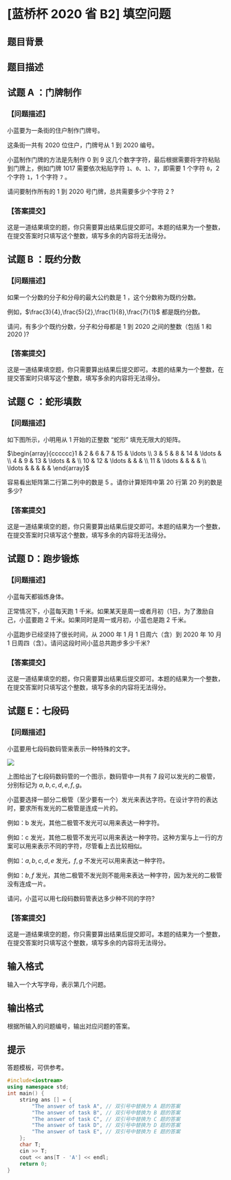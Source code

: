 # [蓝桥杯 2020 省 B2] 填空问题

## 题目背景



## 题目描述

## 试题 A ：门牌制作

### 【问题描述】

小蓝要为一条街的住户制作门牌号。

这条街一共有 $2020$  位住户，门牌号从 $1$  到 $2020$  编号。

小蓝制作门牌的方法是先制作 $0$  到 $9$  这几个数字字符，最后根据需要将字符粘贴到门牌上，例如门牌 $1017$  需要依次粘贴字符 `1`、`0`、`1`、`7`，即需要 $1$ 个字符 `0`，$2$ 个字符 `1`，$1$ 个字符 `7` 。

请问要制作所有的 $1$  到 $2020$  号门牌，总共需要多少个字符 $2$ ?

### 【答案提交】

这是一道结果填空的题，你只需要算出结果后提交即可。本题的结果为一个整数，在提交答案时只填写这个整数，填写多余的内容将无法得分。

## 试题 B ：既约分数

### 【问题描述】

如果一个分数的分子和分母的最大公约数是 $1$ ，这个分数称为既约分数。

例如，$\frac{3}{4},\frac{5}{2},\frac{1}{8},\frac{7}{1}$ 都是既约分数。

请问，有多少个既约分数，分子和分母都是 $1$  到 $2020$  之间的整数（包括 $1$  和 $2020$ )?

### 【答案提交】

这是一道结果填空题，你只需要算出结果后提交即可。本题的结果为一个整数，在提交答案时只填写这个整数，填写多余的内容将无法得分。

## 试题 C ：蛇形填数

### 【问题描述】

如下图所示，小明用从 $1$  开始的正整数 “蛇形” 填充无限大的矩阵。

$\begin{array}{cccccc}1 & 2 & 6 & 7 & 15 & \ldots \\ 3 & 5 & 8 & 14 & \ldots & \\ 4 & 9 & 13 & \ldots & & \\ 10 & 12 & \ldots & & & \\ 11 & \ldots & & & & \\ \ldots & & & & & \end{array}$

容易看出矩阵第二行第二列中的数是 $5$ 。请你计算矩阵中第 $20$  行第 $20$ 列的数是多少?

### 【答案提交】

这是一道结果填空的题，你只需要算出结果后提交即可。本题的结果为一个整数，在提交答案时只填写这个整数，填写多余的内容将无法得分。

## 试题 D：跑步锻炼

### 【问题描述】

小蓝每天都锻炼身体。

正常情况下，小蓝每天跑 $1$  千米。如果某天是周一或者月初（1日，为了激励自己，小蓝要跑 $2$  千米。如果同时是周一或月初，小蓝也是跑 $2$  千米。

小蓝跑步已经坚持了很长时间，从 $2000$  年 $1$  月 $1$  日周六（含）到 $2020$  年 $10$  月 $1$  日周四（含）。请问这段时间小蓝总共跑步多少千米?

### 【答案提交】

这是一道结果填空的题，你只需要算出结果后提交即可。本题的结果为一个整数，在提交答案时只填写这个整数，填写多余的内容将无法得分。

## 试题 E：七段码

### 【问题描述】

小蓝要用七段码数码管来表示一种特殊的文字。

![](https://luogu.oss-cn-hangzhou.aliyuncs.com/upload/vjudge_pic/lanqiao/2022_09_30_7ff7a90fd65c5962b43dg-05.jpg)

上图给出了七段码数码管的一个图示，数码管中一共有 $7$  段可以发光的二极管，分别标记为 $a,b,c,d,e,f,g$。

小蓝要选择一部分二极管（至少要有一个）发光来表达字符。在设计字符的表达时，要求所有发光的二极管是连成一片的。

例如：b 发光，其他二极管不发光可以用来表达一种字符。

例如：$\mathrm{c}$ 发光，其他二极管不发光可以用来表达一种字符。这种方案与上一行的方案可以用来表示不同的字符，尽管看上去比较相似。

例如：$a,b,c,d,e$ 发光，$f,g$ 不发光可以用来表达一种字符。

例如：$b,f$ 发光，其他二极管不发光则不能用来表达一种字符，因为发光的二极管没有连成一片。

请问，小蓝可以用七段码数码管表达多少种不同的字符?

### 【答案提交】

这是一道结果填空的题，你只需要算出结果后提交即可。本题的结果为一个整数，在提交答案时只填写这个整数，填写多余的内容将无法得分。

## 输入格式

输入一个大写字母，表示第几个问题。

## 输出格式

根据所输入的问题编号，输出对应问题的答案。

## 提示

答题模板，可供参考。

```cpp
#include<iostream>
using namespace std;
int main() {
    string ans [] = {
        "The answer of task A", // 双引号中替换为 A 题的答案
        "The answer of task B", // 双引号中替换为 B 题的答案
        "The answer of task C", // 双引号中替换为 C 题的答案
        "The answer of task D", // 双引号中替换为 D 题的答案
        "The answer of task E", // 双引号中替换为 E 题的答案
    };
    char T;
    cin >> T;
    cout << ans[T - 'A'] << endl;
    return 0;
}
```
